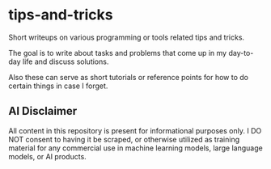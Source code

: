 # tips-and-tricks

Short writeups on various programming or tools related tips and tricks.

The goal is to write about tasks and problems that come up in my day-to-day life and discuss solutions.

Also these can serve as short tutorials or reference points for how to do certain things in case I forget.

## AI Disclaimer

All content in this repository is present for informational purposes only. I DO NOT consent to having it be scraped, or otherwise utilized as training material for any commercial use in machine learning models, large language models, or AI products.
